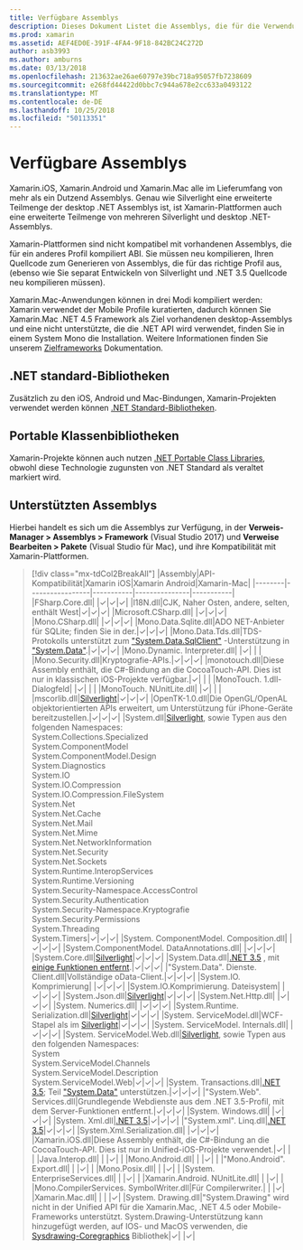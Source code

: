 ```yaml
---
title: Verfügbare Assemblys
description: Dieses Dokument Listet die Assemblys, die für die Verwendung in Xamarin.iOS, Xamarin.Android und Xamarin.Mac verfügbar. Auch verknüpft in der Dokumentation zu .NET Standard-Bibliotheken und Portable Class Libraries.
ms.prod: xamarin
ms.assetid: AEF4ED0E-391F-4FA4-9F18-842BC24C272D
author: asb3993
ms.author: amburns
ms.date: 03/13/2018
ms.openlocfilehash: 213632ae26ae60797e39bc718a95057fb7238609
ms.sourcegitcommit: e268fd44422d0bbc7c944a678e2cc633a0493122
ms.translationtype: MT
ms.contentlocale: de-DE
ms.lasthandoff: 10/25/2018
ms.locfileid: "50113351"
---
```

# <a name="available-assemblies"></a>Verfügbare Assemblys

Xamarin.iOS, Xamarin.Android und Xamarin.Mac alle im Lieferumfang von mehr als ein Dutzend Assemblys. Genau wie Silverlight eine erweiterte Teilmenge der desktop .NET Assemblys ist, ist Xamarin-Plattformen auch eine erweiterte Teilmenge von mehreren Silverlight und desktop .NET-Assemblys.

Xamarin-Plattformen sind nicht kompatibel mit vorhandenen Assemblys, die für ein anderes Profil kompiliert ABI. Sie müssen neu kompilieren, Ihren Quellcode zum Generieren von Assemblys, die für das richtige Profil aus, (ebenso wie Sie separat Entwickeln von Silverlight und .NET 3.5 Quellcode neu kompilieren müssen).

Xamarin.Mac-Anwendungen können in drei Modi kompiliert werden: Xamarin verwendet der Mobile Profile kuratierten, dadurch können Sie Xamarin.Mac .NET 4.5 Framework als Ziel vorhandenen desktop-Assemblys und eine nicht unterstützte, die die .NET API wird verwendet, finden Sie in einem System Mono die Installation. Weitere Informationen finden Sie unserem [Zielframeworks](~/mac/platform/target-framework.md) Dokumentation.

## <a name="net-standard-libraries"></a>.NET standard-Bibliotheken

Zusätzlich zu den iOS, Android und Mac-Bindungen, Xamarin-Projekten verwendet werden können [.NET Standard-Bibliotheken](~/cross-platform/app-fundamentals/net-standard.md).

## <a name="portable-class-libraries"></a>Portable Klassenbibliotheken

Xamarin-Projekte können auch nutzen [.NET Portable Class Libraries](~/cross-platform/app-fundamentals/pcl.md), obwohl diese Technologie zugunsten von .NET Standard als veraltet markiert wird.

## <a name="supported-assemblies"></a>Unterstützten Assemblys

Hierbei handelt es sich um die Assemblys zur Verfügung, in der **Verweis-Manager > Assemblys > Framework** (Visual Studio 2017) und **Verweise Bearbeiten > Pakete** (Visual Studio für Mac), und ihre Kompatibilität mit Xamarin-Plattformen.

> [!div class="mx-tdCol2BreakAll"]
> |Assembly|API-Kompatibilität|Xamarin iOS|Xamarin Android|Xamarin-Mac|
> |--------|-----------------|-----------|---------------|-----------|
> |FSharp.Core.dll| |✓|✓|✓|
> |l18N.dll|CJK, Naher Osten, andere, selten, enthält West|✓|✓|✓|
> |Microsoft.CSharp.dll| |✓|✓|✓|
> |Mono.CSharp.dll| |✓|✓|✓|
> |Mono.Data.Sqlite.dll|ADO NET-Anbieter für SQLite; finden Sie in der.|✓|✓|✓|
> |Mono.Data.Tds.dll|TDS-Protokolls unterstützt zum ["System.Data.SqlClient"](xref:System.Data.SqlClient) -Unterstützung in ["System.Data"](xref:System.Data).|✓|✓|✓|
> |Mono.Dynamic. &#8203;Interpreter.dll| |✓| | |
> |Mono.Security.dll|Kryptografie-APIs.|✓|✓|✓|
> |monotouch.dll|Diese Assembly enthält, die C#-Bindung an die CocoaTouch-API. Dies ist nur in klassischen iOS-Projekte verfügbar.|✓| | |
> |MonoTouch. &#8203;1.dll-Dialogfeld| |✓| | |
> |MonoTouch. &#8203;NUnitLite.dll| |✓| | |
> |mscorlib.dll|[Silverlight](https://msdn.microsoft.com/library/cc838194(VS.95).aspx)|✓|✓|✓|
> |OpenTK-1.0.dll|Die OpenGL/OpenAL objektorientierten APIs erweitert, um Unterstützung für iPhone-Geräte bereitzustellen.|✓|✓|✓|
> |System.dll|[Silverlight](https://msdn.microsoft.com/library/cc838194(VS.95).aspx), sowie Typen aus den folgenden Namespaces:<br />System.Collections.Specialized<br />System. &#8203;ComponentModel<br />System.ComponentModel.Design<br />System.Diagnostics<br />System.IO<br />System.IO.Compression<br />System.IO.Compression.FileSystem<br />System.Net<br />System.Net.Cache<br />System.Net.Mail<br />System.Net.Mime<br />System.Net. &#8203;NetworkInformation<br />System.Net.Security<br />System.Net.Sockets<br />System.Runtime. &#8203;InteropServices<br />System.Runtime.Versioning<br />System.Security-Namespace. &#8203;AccessControl<br />System.Security.Authentication<br />System.Security-Namespace. &#8203;Kryptografie<br />System.Security.Permissions<br />System.Threading<br />System.Timers|✓|✓|✓|
> |System. &#8203;ComponentModel. &#8203;Composition.dll| |✓|✓|✓|
> |System. &#8203;ComponentModel. &#8203;DataAnnotations.dll| |✓|✓|✓|
> |System.Core.dll|[Silverlight](https://msdn.microsoft.com/library/cc838194(VS.95).aspx)|✓|✓|✓|
> |System.Data.dll|[.NET 3.5](http://msdn.microsoft.com/library/ms229335.aspx) , mit [einige Funktionen entfernt](~/ios/data-cloud/system.data.md).|✓|✓|✓|
> |"System.Data". &#8203;Dienste. &#8203;Client.dll|Vollständige oData-Client.|✓|✓|✓|
> |System.IO. &#8203;Komprimierung| |✓|✓|✓|
> |System.IO. &#8203;Komprimierung. &#8203;Dateisystem| |✓|✓|✓|
> |System.Json.dll|[Silverlight](http://msdn.microsoft.com/library/cc838194(VS.95).aspx)|✓|✓|✓|
> |System.Net.&#8203;Http.dll| |✓|✓|✓|
> |System. &#8203;Numerics.dll| |✓|✓|✓|
> |System.Runtime. &#8203;Serialization.dll|[Silverlight](http://msdn.microsoft.com/library/cc838194(VS.95).aspx)|✓|✓|✓|
> |System. &#8203;ServiceModel.dll|WCF-Stapel als im [Silverlight](http://msdn.microsoft.com/library/cc838194(VS.95).aspx)|✓|✓|✓|
> |System. &#8203;ServiceModel. &#8203;Internals.dll| |✓|✓|✓|
> |System. &#8203;ServiceModel. &#8203;Web.dll|[Silverlight](http://msdn.microsoft.com/library/cc838194(VS.95).aspx), sowie Typen aus den folgenden Namespaces: <br />System<br />System.ServiceModel.Channels<br />System.ServiceModel.Description<br />System.ServiceModel.Web|✓|✓|✓|
> |System. &#8203;Transactions.dll|[.NET 3.5](http://msdn.microsoft.com/library/ms229335.aspx); Teil ["System.Data"](~/ios/data-cloud/system.data.md) unterstützen.|✓|✓|✓|
> |"System.Web". &#8203;Services.dll|Grundlegende Webdienste aus dem .NET 3.5-Profil, mit dem Server-Funktionen entfernt.|✓|✓|✓|
> |System. &#8203;Windows.dll| |✓|✓|✓|
> |System. &#8203;Xml.dll|[.NET 3.5](http://msdn.microsoft.com/library/ms229335.aspx)|✓|✓|✓|
> |"System.xml". &#8203;Linq.dll|[.NET 3.5](http://msdn.microsoft.com/library/ms229335.aspx)|✓|✓|✓|
> |System.Xml.Serialization.dll| |✓|✓|✓|
> |Xamarin.iOS.dll|Diese Assembly enthält, die C#-Bindung an die CocoaTouch-API. Dies ist nur in Unified-iOS-Projekte verwendet.|✓| | |
> |Java.Interop.dll| | |✓| |
> |Mono.Android.dll| | |✓| |
> |"Mono.Android". &#8203;Export.dll| | |✓| |
> |Mono.Posix.dll| | |✓| |
> |System. &#8203;EnterpriseServices.dll| | |✓| |
> |Xamarin.Android. &#8203;NUnitLite.dll| | |✓| |
> |Mono.CompilerServices. &#8203;SymbolWriter.dll|Für Compilerwriter.| | |✓|
> |Xamarin.Mac.dll| | | |✓|
> |System. &#8203;Drawing.dll|"System.Drawing" wird nicht in der Unified API für die Xamarin.Mac, .NET 4.5 oder Mobile-Frameworks unterstützt. System.Drawing-Unterstützung kann hinzugefügt werden, auf IOS- und MacOS verwenden, die [Sysdrawing-Coregraphics](https://github.com/mono/sysdrawing-coregraphics) Bibliothek|✓| |✓|
